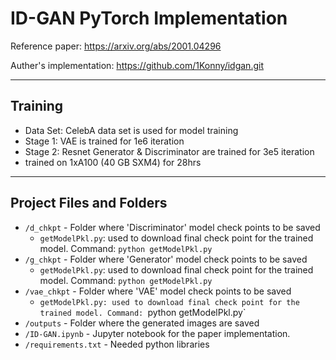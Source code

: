 # ID-GAN PyTorch Implementation

Reference paper: https://arxiv.org/abs/2001.04296

Auther's implementation: https://github.com/1Konny/idgan.git
___
## Training
 - Data Set: CelebA data set is used for model training
 - Stage 1: VAE is trained for 1e6 iteration
 - Stage 2: Resnet Generator & Discriminator are trained for 3e5 iteration
 - trained on 1xA100 (40 GB SXM4) for 28hrs
___
## Project Files and Folders
- `/d_chkpt` - Folder where 'Discriminator' model check points to be saved
	- `getModelPkl.py`: used to download final check point for the trained model. Command: `python getModelPkl.py`
- `/g_chkpt` - Folder where 'Generator' model check points to be saved
	- `getModelPkl.py`: used to download final check point for the trained model. Command: `python getModelPkl.py`
- `/vae_chkpt` - Folder where 'VAE' model check points to be saved
	- `getModelPkl.py: used to download final check point for the trained model. Command: `python getModelPkl.py`
- `/outputs` - Folder where the generated images are saved
- `/ID-GAN.ipynb` - Jupyter notebook for the paper implementation.
- `/requirements.txt` - Needed python libraries
